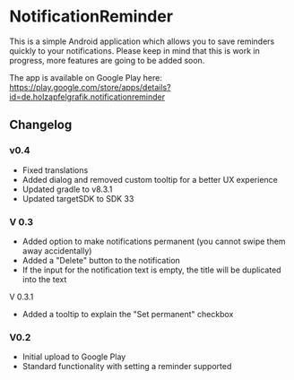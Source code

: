 # NotificationReminder

This is a simple Android application which allows you to save reminders quickly to your notifications. Please keep in mind that this is work in progress, more features are going to be added soon.

The app is available on Google Play here: https://play.google.com/store/apps/details?id=de.holzapfelgrafik.notificationreminder


## Changelog

### v0.4
- Fixed translations
- Added dialog and removed custom tooltip for a better UX experience
- Updated gradle to v8.3.1
- Updated targetSDK to SDK 33

### V 0.3
- Added option to make notifications permanent (you cannot swipe them away accidentally)
- Added a "Delete" button to the notification
- If the input for the notification text is empty, the title will be duplicated into the text

V 0.3.1
- Added a tooltip to explain the "Set permanent" checkbox

### V0.2
- Initial upload to Google Play
- Standard functionality with setting a reminder supported